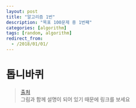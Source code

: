 ```yaml
---
layout: post
title: "알고리즘 1번"
description: "목표 100문제 중 1번째"
categories: [algorithm]
tags: [random, algorithm]
redirect_from:
  - /2018/01/01/
---
```


# 톱니바퀴
> [출처](https://www.acmicpc.net/problem/14891)  
> 그림과 함께 설명이 되어 있기 때문에 링크를 보세요  

